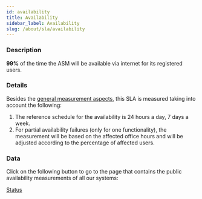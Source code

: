```yaml
---
id: availability
title: Availability
sidebar_label: Availability
slug: /about/sla/availability
---
```


### Description

**99%** of the time
the ASM will be available via internet
for its registered users.

### Details

Besides the
[general measurement aspects](/about/sla#details),
this SLA is measured
taking into account
the following:

1. The reference schedule
  for the availability
  is 24 hours a day,
  7 days a week.
1. For partial availability failures
  (only for one functionality),
  the measurement will be based on
  the affected office hours
  and will be adjusted
  according to the percentage
  of affected users.

### Data

Click on the following button
to go to the page that contains
the public availability measurements
of all our systems:

<div class="div-button">
  <a class="button" href="https://status.fluidattacks.com/">Status</a>
</div>

